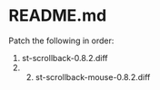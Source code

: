 README.md
=========

Patch the following in order:

1. st-scrollback-0.8.2.diff
2. 2. st-scrollback-mouse-0.8.2.diff
